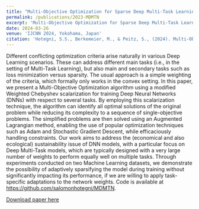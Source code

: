 ```yaml
---
title: "Multi-Objective Optimization for Sparse Deep Multi-Task Learning"
permalink: /publications/2023-MDMTN
excerpt: 'Multi-Objective Optimization for Sparse Deep Multi-Task Learning'
date: 2024-03-26
venue: 'IJCNN 2024, Yokohama, Japan'
citation: 'Hotegni, S.S., Berkemeier, M., & Peitz, S., (2024). Multi-Objective Optimization for Sparse Deep Multi-Task Learning.'
---
```



Different conflicting optimization criteria arise naturally in various Deep Learning scenarios. These can address different main tasks (i.e., in the setting of Multi-Task Learning), but also main and secondary tasks such as loss minimization versus sparsity. The usual approach is a simple weighting of the criteria, which formally only works in the convex setting. In this paper, we present a Multi-Objective Optimization algorithm using a modified Weighted Chebyshev scalarization for training Deep Neural Networks (DNNs) with respect to several tasks. By employing this scalarization technique, the algorithm can identify all optimal solutions of the original problem while reducing its complexity to a sequence of single-objective problems. The simplified problems are then solved using an Augmented Lagrangian method, enabling the use of popular optimization techniques such as Adam and Stochastic Gradient Descent, while efficaciously handling constraints. Our work aims to address the (economical and also ecological) sustainability issue of DNN models, with a particular focus on Deep Multi-Task models, which are typically designed with a very large number of weights to perform equally well on multiple tasks. Through experiments conducted on two Machine Learning datasets, we demonstrate the possibility of adaptively sparsifying the model during training without significantly impacting its performance, if we are willing to apply task-specific adaptations to the network weights. Code is available at https://github.com/salomonhotegni/MDMTN.


[Download paper here](https://arxiv.org/pdf/2308.12243.pdf)
